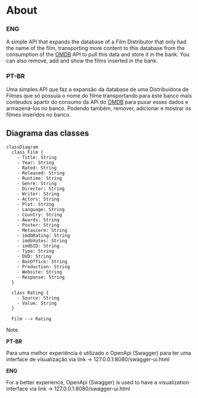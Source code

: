 # About

### ENG

A simple API that expands the database of a Film Distributor that only had the name of the film, transporting more content to this database from the consumption of the [OMDB](https://www.omdbapi.com/) API to pull this data and store it in the bank. You can also remove, add and show the films inserted in the bank.

### PT-BR

Uma simples API que faz a expansão da database de uma Distribuidora de Filmes que só possuia o nome do filme transportando para este banco mais conteudos apartir do consumo da APi do [OMDB](https://www.omdbapi.com/) para puxar esses dados e armazená-los no banco. Podendo também, remover, adicionar e mostrar os filmes inseridos no banco.

## Diagrama das classes

``` mermaid
classDiagram
  class Film {
    - Title: String
    - Year: String
    - Rated: String
    - Released: String
    - Runtime: String
    - Genre: String
    - Director: String
    - Writer: String
    - Actors: String
    - Plot: String
    - Language: String
    - Country: String
    - Awards: String
    - Poster: String
    - Metascore: String
    - imdbRating: String
    - imdbVotes: String
    - imdbID: String
    - Type: String
    - DVD: String
    - BoxOffice: String
    - Production: String
    - Website: String
    - Response: String
  }
  
  class Rating {
    - Source: String
    - Value: String
  }

  Film --> Rating
```

>[!NOTE] 
>
>**PT-BR**
>
>Para uma melhor experiência é utilizado o OpenApi (Swagger) para ter uma interface de visualização via link -> 127.0.0.1:8080/swagger-ui.html
>
>**ENG**
>
>For a better experience, OpenApi (Swagger) is used to have a visualization interface via link -> 127.0.0.1:8080/swagger-ui.html
